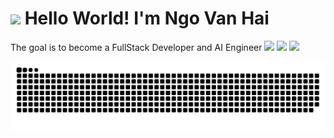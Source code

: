 <h1><img src="https://emojis.slackmojis.com/emojis/images/1531849430/4246/blob-sunglasses.gif?1531849430" width="30"/> Hello World! I'm Ngo Van Hai</h1>

The goal is to become a FullStack Developer and AI Engineer 
<img src="https://encrypted-tbn0.gstatic.com/images?q=tbn:ANd9GcTh13hmF0jhChFi5P7KncsUjIY95GN4wHDV5V3BQZroAw&s" width="15"/>
<img src="https://encrypted-tbn0.gstatic.com/images?q=tbn:ANd9GcTh13hmF0jhChFi5P7KncsUjIY95GN4wHDV5V3BQZroAw&s" width="15"/>
<img src="https://encrypted-tbn0.gstatic.com/images?q=tbn:ANd9GcTh13hmF0jhChFi5P7KncsUjIY95GN4wHDV5V3BQZroAw&s" width="15"/>

<picture>
  <source
    media="(prefers-color-scheme: dark)"
    srcset="https://raw.githubusercontent.com/platane/snk/output/github-contribution-grid-snake-dark.svg"
  />
  <source
    media="(prefers-color-scheme: light)"
    srcset="https://raw.githubusercontent.com/platane/snk/output/github-contribution-grid-snake.svg"
  />
  <img
    alt="github contribution grid snake animation"
    src="https://raw.githubusercontent.com/platane/snk/output/github-contribution-grid-snake.svg"
  />
</picture>
